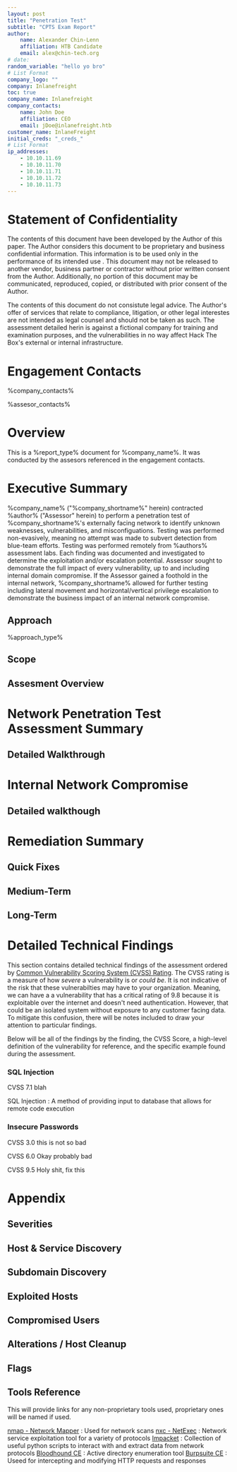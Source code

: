 ```yaml
---
layout: post
title: "Penetration Test"
subtitle: "CPTS Exam Report"
author:
    name: Alexander Chin-Lenn
    affiliation: HTB Candidate
    email: alex@chin-tech.org
# date: 
random_variable: "hello yo bro"
# List Format
company_logo: ""
company: Inlanefreight
toc: true
company_name: Inlanefreight
company_contacts:
    name: John Doe
    affiliation: CEO
    email: jDoe@inlanefreight.htb
customer_name: InlaneFreight
initial_creds: "_creds_"
# List Format
ip_addresses: 
    - 10.10.11.69
    - 10.10.11.70
    - 10.10.11.71
    - 10.10.11.72
    - 10.10.11.73
---
```



# Statement of Confidentiality

The contents of this document have been developed by the Author of this paper. The Author considers this document to be proprietary and business confidential information. This information is to be used only in the performance of its intended use . This document may not be released to another vendor, business partner or contractor without prior written consent from the Author. Additionally, no portion of this document may be communicated, reproduced, copied, or distributed with prior consent of the Author.

The contents of this document do not consistute legal advice. The Author's offer of services that relate to compliance, litigation, or other legal interestes are not intended as legal counsel and should not be taken as such. The assessment detailed herin is against a fictional company for training and examination purposes, and the vulnerabilities in no way affect Hack The Box's external or internal infrastructure.

# Engagement Contacts

%company_contacts%


%assesor_contacts%



# Overview

This is a %report_type% document for %company_name%. It was conducted by the assesors referenced in the engagement contacts.


# Executive Summary

%company_name% ("%company_shortname%" herein) contracted %author% ("Assessor" herein) to perform a penetration test of %company_shortname%'s  externally facing network to identify unknown weaknesses, vulnerabilities, and misconfiguations. Testing was performed non-evasively, meaning no attempt was made to subvert detection from blue-team efforts. Testing was performed remotely from %authors% assessment labs. Each finding was documented and investigated to determine the exploitation and/or escalation potential. Assessor sought to demonstrate the full impact of every vulnerability, up to and including internal domain compromise. If the Assessor gained a foothold in the internal network, %company_shortname% allowed for further testing including lateral movement and horizontal/vertical privilege escalation to demonstrate the business impact of an internal network compromise.

## Approach

%approach_type%

## Scope

## Assesment Overview

# Network Penetration Test Assessment Summary

## Detailed Walkthrough

# Internal Network Compromise

## Detailed walkthough

# Remediation Summary

## Quick Fixes

## Medium-Term 

## Long-Term 

# Detailed Technical Findings

<!-- For the author: Start a line with CVSS X.X to provide the proper syntax highlighting for the document -->
This section contains detailed technical findings of the assessment ordered by [Common Vulnerability Scoring System (CVSS) Rating](https://www.first.org/cvss/). The CVSS rating is a measure of how _severe_ a vulnerability is or _could be_. It is not indicative of the risk that these vulnerabilties may have to your organization. Meaning, we can have a a vulnerability that has a critical rating of 9.8 because it is exploitable over the internet and doesn't need authentication. However, that could be an isolated system without exposure to any customer facing data. To mitigate this confusion, there will be notes included to draw your attention to particular findings.

Below will be all of the findings by the finding, the CVSS Score, a high-level definition of the vulnerability for reference, and the specific example found during the assessment.

### SQL Injection 

CVSS 7.1 blah

SQL Injection
: A method of providing input to database that allows for remote code execution

### Insecure Passwords


CVSS 3.0  this is not so bad

CVSS 6.0  Okay probably bad

CVSS 9.5 Holy shit, fix this

# Appendix

##  Severities

## Host & Service Discovery

## Subdomain Discovery

## Exploited Hosts

## Compromised Users

## Alterations / Host Cleanup

## Flags 

## Tools Reference

This will provide links for any non-proprietary tools used, proprietary ones will be named if used. 

[nmap - Network Mapper](https://nmap.org/) : Used for network scans
[nxc - NetExec](https://www.netexec.wiki/) : Network service exploitation tool for a variety of protocols
[Impacket](https://github.com/fortra/impacket/tree/master) : Collection of useful python scripts to interact with and extract data from network protocols
[Bloodhound CE](https://bloodhound.specterops.io/get-started/introduction) : Active directory enumeration tool
[Burpsuite CE](https://portswigger.net/burp/communitydownload) : Useed for intercepting and modifying HTTP requests and responses



